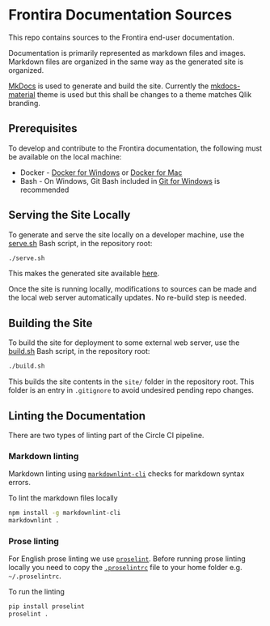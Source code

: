# Frontira Documentation Sources

This repo contains sources to the Frontira end-user documentation.

Documentation is primarily represented as markdown files and images. Markdown files are organized in the same way as the generated site is organized.

[MkDocs](http://www.mkdocs.org) is used to generate and build the site. Currently the [mkdocs-material](https://github.com/squidfunk/mkdocs-material) theme is used but this shall be changes to a theme matches Qlik branding.

## Prerequisites

To develop and contribute to the Frontira documentation, the following must be available on the local machine:

- Docker - [Docker for Windows](https://www.docker.com/docker-windows) or [Docker for Mac](https://www.docker.com/docker-mac)
- Bash - On Windows, Git Bash included in [Git for Windows](https://git-for-windows.github.io/) is recommended

## Serving the Site Locally

To generate and serve the site locally on a developer machine, use the [serve.sh](./serve.sh) Bash script, in the repository root:

```sh
./serve.sh
```

This makes the generated site available [here](http://localhost:8000).

Once the site is running locally, modifications to sources can be made and the local web server automatically updates. No re-build step is needed.

## Building the Site

To build the site for deployment to some external web server, use the [build.sh](./build.sh) Bash script, in the repository root:

```sh
./build.sh
```

This builds the site contents in the `site/` folder in the repository root. This folder is an entry in `.gitignore` to avoid undesired pending repo changes.

## Linting the Documentation

There are two types of linting part of the Circle CI pipeline.

### Markdown linting

Markdown linting using [`markdownlint-cli`](https://github.com/igorshubovych/markdownlint-cli) checks for markdown syntax errors.

To lint the markdown files locally

```sh
npm install -g markdownlint-cli
markdownlint .
```

### Prose linting

For English prose linting we use [`proselint`](https://github.com/amperser/proselint/). Before running prose linting locally you need to copy the [`.proselintrc`](./.proselintrc) file to your home folder e.g. `~/.proselintrc`.

To run the linting

```sh
pip install proselint
proselint .
```

